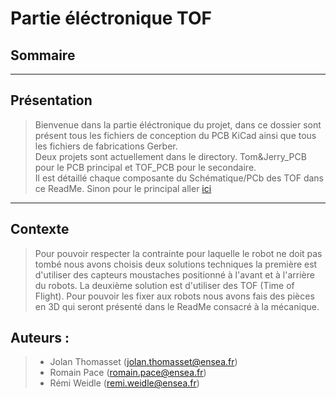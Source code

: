 # Partie éléctronique TOF

## Sommaire

---

## Présentation
>Bienvenue dans la partie éléctronique du projet, dans ce dossier sont présent tous les fichiers de conception du PCB KiCad ainsi que tous les fichiers de fabrications Gerber.  
Deux projets sont actuellement dans le directory. Tom&Jerry_PCB pour le PCB principal et TOF_PCB pour le secondaire.   
Il est détaillé chaque composante du Schématique/PCb des TOF dans ce ReadMe. Sinon pour le principal aller [ici](READMETom&Jerry.md)

---

## Contexte 
>Pour pouvoir respecter la contrainte pour laquelle le robot ne doit pas tombé nous avons choisis deux solutions techniques la première est d'utiliser des capteurs moustaches positionné à l'avant et à l'arrière du robots. La deuxième solution est d'utiliser des TOF (Time of Flight). Pour pouvoir les fixer aux robots nous avons fais des pièces en 3D qui seront présenté dans le ReadMe consacré à la mécanique.



## Auteurs : 
>* Jolan Thomasset (jolan.thomasset@ensea.fr)  
>* Romain Pace   (romain.pace@ensea.fr)  
>* Rémi Weidle   (remi.weidle@ensea.fr)  
